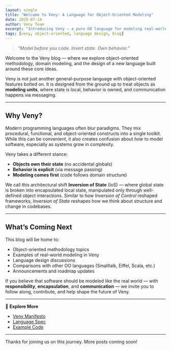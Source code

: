 ```yaml
---
layout: single
title: "Welcome to Veny: A Language for Object-Oriented Modeling"
date: 2025-07-14
author: Veny Team
excerpt: "Introducing Veny — a pure OO language for modeling real-world domains."
tags: [veny, object-oriented, language design, blog]
---
```


> *"Model before you code. Invert state. Own behavior."*

Welcome to the Veny blog — where we explore object-oriented methodology, domain modeling, and the design of a new language built around these core ideas.

Veny is not just another general-purpose language with object-oriented features bolted on. It is designed from the ground up to treat objects as **modeling units**, where state is local, behavior is owned, and communication happens via messaging.

---

## Why Veny?

Modern programming languages often blur paradigms. They mix procedural, functional, and object-oriented constructs into a single toolkit. While this can be convenient, it also creates confusion about *how* to model software, especially as systems grow in complexity.

Veny takes a different stance:

- **Objects own their state** (no accidental globals)
- **Behavior is explicit** (via message passing)
- **Modeling comes first** (code follows domain structure)

We call this architectural shift **Inversion of State** (IoS) — where global state is broken into encapsulated local state, manipulated only through well-defined object interactions. Similar to how *Inversion of Control* reshaped frameworks, *Inversion of State* reshapes how we think about structure and change in codebases.

---

## What’s Coming Next

This blog will be home to:

- Object-oriented methodology topics
- Examples of real-world modeling in Veny
- Language design discussions
- Comparisons with other OO languages (Smalltalk, Eiffel, Scala, etc.)
- Announcements and roadmap updates

If you believe that software should be modeled like the real world — with **responsibility**, **encapsulation**, and **communication** — we invite you to follow along, contribute, and help shape the future of Veny.

---

🧭 **Explore More**
- [Veny Manifesto](https://www.venylang.org/manifesto)
- [Language Spec](https://www.venylang.org/language-spec)
- [Example Code](https://github.com/veny-lang/compiler-core/tree/main/examples)

---

Thanks for joining us on this journey. More posts coming soon!